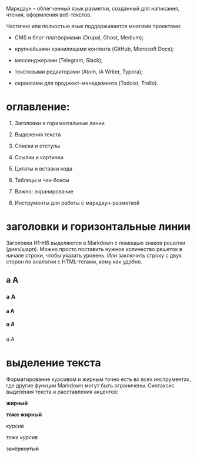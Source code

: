 Маркдаун – облегченный язык разметки, созданный для написания, чтения, оформления веб-текстов.

Частично или полностью язык поддерживается многими проектами:

* CMS и блог-платформами (Drupal, Ghost, Medium);

* крупнейшими хранилищами контента (GitHub, Microsoft Docs);

* мессенджерами (Telegram, Slack);

* текстовыми редакторами (Atom, iA Writer, Typora);

* сервисами для проджект-менеджмента (Todoist, Trello).

# оглавление:

1. Заголовки и горизонтальные линии

2. Выделения текста

3. Списки и отступы

4. Ссылки и картинки

5. Цитаты и вставки кода

6. Таблицы и чек-боксы

7. Важно: экранирование

8. Инструменты для работы с маркдаун-разметкой

# заголовки и горизонтальные линии

Заголовки H1–H6 выделяются в Markdown с помощью знаков решетки (диез/шарп). Можно просто поставить нужное количество решеток в начале строки, чтобы указать уровень. Или заключить строку с двух сторон по аналогии с HTML-тегами, кому как удобно.

## a A
### a A
#### a A
##### a A
###### a A

# выделение текста

Форматирование курсивом и жирным точно есть во всех инструментах, где другие функции Markdown могут быть ограничены. Синтаксис выделения текста и расставления акцентов:

__жирный__

**тоже жирный**

*курсив*

_тоже курсив_

~~зачёркнутый~~



